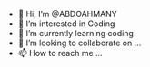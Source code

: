 - 👋 Hi, I’m @ABDOAHMANY
- 👀 I’m interested in Coding
- 🌱 I’m currently learning coding
- 💞️ I’m looking to collaborate on ...
- 📫 How to reach me ...

<!---
ABDOAHMANY/ABDOAHMANY is a ✨ special ✨ repository because its `README.md` (this file) appears on your GitHub profile.
You can click the Preview link to take a look at your changes.
--->
